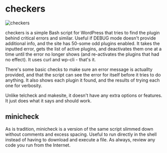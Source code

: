 # checkers
![checkers](https://user-images.githubusercontent.com/86271004/181372648-3dbc7b53-6e28-40ed-8926-c6370e7bd257.png)

checkers is a simple Bash script for WordPress that tries to find the plugin behind critical errors and similar. Useful if DEBUG mode doesn't provide additional info, and the site has 50-some odd plugins enabled. It takes the inputted error, gets the list of active plugins, and deactivates them one at a time until the error no longer shows (and re-activates the plugins that had no effect). It uses curl and wp-cli - that's it.

There's some basic checks to make sure an error message is actuallty provided, and that the script can see the error for itself before it tries to do anything. It also shows each plugin it found, and the results of trying each one for verbosity.

Unlike telcheck and makesite, it doesn't have any extra options or features. It just does what it says and should work.

## minicheck
As is tradition, minicheck is a version of the same script slimmed down without comments and excess spacing. Useful to run directly in the shell instead of having to download and execute a file. As always, review any code you run from the Internet.
